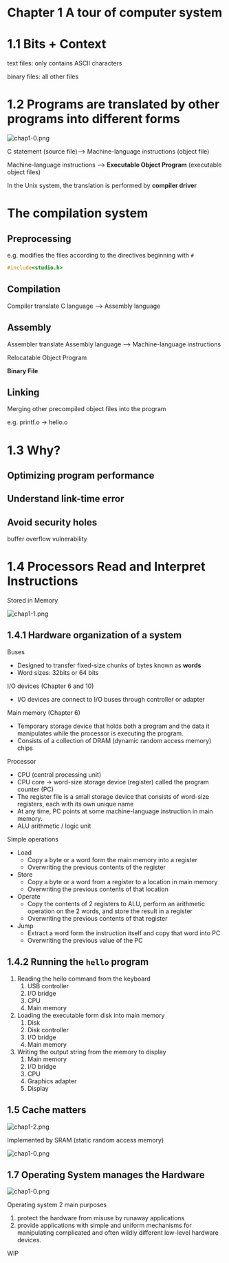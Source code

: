 # Chapter 1 A tour of computer system

# 1.1 Bits + Context

text files: only contains ASCII characters

binary files: all other files

# 1.2 Programs are translated by other programs into different forms

![chap1-0.png](https://github.com/donkey-roll/cmu-15-213/blob/main/images/chap1-0.png)

C statement  (source file)—> Machine-language instructions (object file)

Machine-language instructions —> **Executable Object Program** (executable object files)

In the Unix system, the translation is performed by **compiler driver**

# The compilation system

## Preprocessing

e.g. modifies the files according to the directives beginning with `#`

```c
#include<studio.h>
```

## Compilation

Compiler translate C language —> Assembly language

## Assembly

Assembler translate Assembly language —> Machine-language instructions

Relocatable Object Program

**Binary File**

## Linking

Merging other precompiled object files into the program

e.g. printf.o → hello.o

# 1.3 Why?

## Optimizing program performance

## Understand link-time error

## Avoid security holes

buffer overflow vulnerability

# 1.4 Processors Read and Interpret Instructions
Stored in Memory

![chap1-1.png](https://github.com/donkey-roll/cmu-15-213/blob/main/images/chap1-1.png)

## 1.4.1 Hardware organization of a system

Buses

- Designed to transfer fixed-size chunks of bytes known as **words**
- Word sizes: 32bits or 64 bits

I/O devices (Chapter 6 and 10)

- I/O devices are connect to I/O buses through controller or adapter

Main memory (Chapter 6)

- Temporary storage device that holds both a program and the data it manipulates while the processor is executing the program.
- Consists of a collection of DRAM (dynamic random access memory) chips

Processor

- CPU (central processing unit)
- CPU core → word-size storage device (register) called the program counter (PC)
- The register file is a small storage device that consists of word-size registers, each with its own unique name
- At any time, PC points at some machine-language instruction in main memory.
- ALU arithmetic / logic unit

Simple operations

- Load
    - Copy a byte or a word form the main memory into a register
    - Overwriting the previous contents of the register
- Store
    - Copy a byte or a word from a register to a location in main memory
    - Overwriting the previous contents of that location
- Operate
    - Copy the contents of 2 registers to ALU, perform an arithmetic operation on the 2 words, and store the result in a register
    - Overwriting the previous contents of that register
- Jump
    - Extract a word form the instruction itself and copy that word into PC
    - Overwriting the previous value of the PC

## 1.4.2 Running the `hello` program

1. Reading the hello command from the keyboard
    1. USB controller
    2. I/O bridge
    3. CPU
    4. Main memory
2. Loading the executable form disk into main memory
    1. Disk
    2. Disk controller
    3. I/O bridge
    4. Main memory
3. Writing the output string from the memory to display
    1. Main memory
    2. I/O bridge
    3. CPU 
    4. Graphics adapter
    5. Display

## 1.5 Cache matters

![chap1-2.png](https://github.com/donkey-roll/cmu-15-213/blob/main/images/chap1-2.png)

Implemented by SRAM  (static random access memory)

![chap1-0.png](https://github.com/donkey-roll/cmu-15-213/blob/main/images/chap1-3.png)

## 1.7 Operating System manages the Hardware

![chap1-0.png](https://github.com/donkey-roll/cmu-15-213/blob/main/images/chap1-4.png)

Operating system 2 main purposes

1. protect the hardware from misuse by runaway applications
2. provide applications with simple and uniform mechanisms for manipulating complicated and often wildly different low-level hardware devices.


WIP
